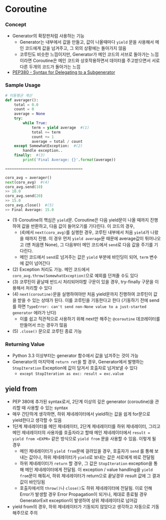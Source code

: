 # Coroutine

### Concept

* Generator의 확장판처럼 사용하는 기능
  * Generator는 내부에서 값을 만들고, 값이 나올때마다 `yield` 문을 사용해서 메인 코드에게 값을 넘겨주고, 그 외의 상황에는 돌아가지 않음
  * 코루틴도 비슷한 느낌이지만, Generator가 메인 코드의 서브로 돌아가는 느낌이라면 Coroutine은 메인 코드와 상호작용하면서 데이터를 주고받으면서 서로 다른 두개의 코드가 돌아가는 느낌
* [PEP380 - Syntax for Delegating to a Subgenerator](https://www.python.org/dev/peps/pep-0380/)

### Sample Usage

```py
# 이동평균 계산
def averager():
    total = 0.0
    count = 0
    average = None
    try:
        while True:
            term = yield average  #(1)
            total += term
            count += 1
            average = total / count
    except SomewhatException:  #(2)
        handle exception..
    finally:  #(3)
        print('Final Average: {}'.format(average))

===================================

coro_avg = averager()
next(coro_avg)  #(4)
coro_avg.send(10)
>> 10.0
coro_avg.send(20)
>> 15.0
coro_avg.close()  #(5)
>> Final Average: 15.0
```

* \(1\) Coroutine의 핵심은 `yield`문. Coroutine은 다음 yield문이 나올 때까지 진행하여 값을 반환하고, 다음 값이 들어오기를 기다린다. 이 코드의 경우,
  * \(4\)에서 `next(coro_avg)`를 실행한 경우, 코루틴 내부에서 처음 `yield`가 나왔을 때까지 진행. 이 경우 먼저 `yield average`문 때문에 average값이 튀어나오고 \(맨 처음엔 None\), 그 다음부터 메인 코드에서 `send`로 다음 값을 주기를 기다린다.
  * 메인 코드에서 `send`로 넘겨주는 값은 `yield` 부분에 바인딩이 되어, `term` 변수에 값이 넘어간다
* \(2\) Exception 처리도 가능. 메인 코드에서 `coro_avg.throw(SomewhatException)`으로 예외를 던져줄 수도 있다
* \(3\) 코루틴이 끝날때 반드시 처리되어야할 구문이 있을 경우, try-finally 구문을 이용해서 처리할 수 있다
* \(4\) `next(coroutine)`문을 실행하여야만 처음 yield문까지 진행하여 코루틴이 값을 받을 수 있는 상태가 된다. 이를 코루틴을 기동한다고 한다 \(기동하기 전에 send를 하면 `TypeError: can't send non-None value to a just-started generator` 에러가 난다\)
  * 이를 쉽고 직관적으로 사용하기 위해 next만 해주는 `@coroutine` 데코레이터를 만들어서 쓰는 경우가 많음
* \(5\) `.close()` 문으로 코루틴 종료 가능

### Returning Value

* Python 3.3 이상부터는 generator 함수에서 값을 넘겨주는 것이 가능
* Generator의 마지막에 `return ret`을 할 경우, Generator에서 발행하는 `StopIteration` Exception에 값이 담겨서 호출자로 넘겨보낼 수 있다
  * `except StopIteration as exc: result = exc.value`

## yield from

* PEP 380에 추가된 syntax로서, 2단계 이상의 깊은 generator \(coroutine\)을 관리할 때 사용할 수 있는 syntax
* 매우 간단하게 생각하면, 하위 제네레이터에서 yield하는 값을 쉽게 for문으로 yield한다고 생각할 수 있음
* 1단계 제네레이터를 메인 제네레이터, 2단계 제네레이터를 하위 제네레이터, 그리고 메인 제네레이터의 사용자를 호출자라고 할때 메인 제네레이터에서 `result = yield from <EXPR>` 같은 방식으로 `yield from` 문을 사용할 수 있음. 이렇게 될 경우
  * 메인 제네레이터가 `yield from`문에 걸려있을 경우, 호출자가 `send` 를 통해 보내는 값이나, 하위 제네레이터가 `yield`로 보내는 값은 서로에게 바로 전달됨
  * 하위 제네레이터가 `return` 할 경우, 그 값은 `StopIteration` exception을 통해 메인 제네레이터에게 전달됨. 이 exception / value handling을 `yield from`문이 해줘서, 하위 제네레이터가 return으로 끝날경우 result 값에 그 결과값이 바인딩됨
  * 호출자에서의 `throw()`나 `close()`도 하위 제네레이터에 전달됨. 이로 인해 Error가 발생할 경우 Error Propagation이 되거나, 제대로 종료될 경우 GeneratorExit exception이 발생하여 상위 제네레이터로 넘어감
* yield from의 경우, 하위 제네레이터가 기동되지 않았다고 생각하고 자동으로 기동해주므로 주의





